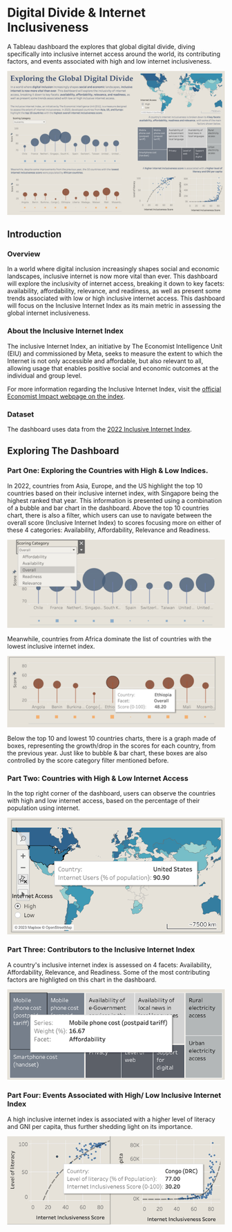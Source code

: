 # Digital Divide & Internet Inclusiveness
A Tableau dashboard the explores that global digital divide, diving specifically into inclusive internet access around the world, its contributing factors, and events associated with high and low internet inclusiveness.

![Dashboard](https://github.com/Gianatmaja/Digital-Divide-Dashboard/blob/main/images/Dashboard.png)

## Introduction

### Overview
In a world where digital inclusion increasingly shapes social and economic landscapes, inclusive internet is now more vital than ever. This dashboard will explore the inclusivity of internet access, breaking it down to key facets: availability, affordability, relevance, and readiness, as well as present some trends associated with low or high inclusive internet access. This dashboard will focus on the Inclusive Internet Index as its main metric in assessing the global internet inclusiveness.

### About the Inclusive Internet Index
The inclusive Internet Index, an initiative by The Economist Intelligence Unit (EIU) and commissioned by Meta, seeks to measure the extent to which the Internet is not only accessible and affordable, but also relevant to all, allowing usage that enables positive social and economic outcomes at the individual and group level.

For more information regarding the Inclusive Internet Index, visit the [official Economist Impact webpage on the index](https://impact.economist.com/projects/inclusive-internet-index/about).

### Dataset
The dashboard uses data from the [2022 Inclusive Internet Index](https://impact.economist.com/projects/inclusive-internet-index/2022).

## Exploring The Dashboard

### Part One: Exploring the Countries with High & Low Indices.
In 2022, countries from Asia, Europe, and the US highlight the top 10 countries based on their inclusive internet index, with Singapore being the highest ranked that year. This information is presented using a combination of a bubble and bar chart in the dashboard. Above the top 10 countries chart, there is also a filter, which users can use to navigate between the overall score (Inclusive Internet Index) to scores focusing more on either of these 4 categories: Availability, Affordability, Relevance and Readiness.

![Highest 10](https://github.com/Gianatmaja/Digital-Divide-Dashboard/blob/main/images/highest_10.png)

Meanwhile, countries from Africa dominate the list of countries with the lowest inclusive internet index.

![Lowest 10](https://github.com/Gianatmaja/Digital-Divide-Dashboard/blob/main/images/lowest_10.png)

Below the top 10 and lowest 10 countries charts, there is a graph made of boxes, representing the growth/drop in the scores for each country, from the previous year. Just like to bubble & bar chart, these boxes are also controlled by the score category filter mentioned before.

### Part Two: Countries with High & Low Internet Access
In the top right corner of the dashboard, users can observe the countries with high and low internet access, based on the percentage of their population using internet.

![Lowest 10](https://github.com/Gianatmaja/Digital-Divide-Dashboard/blob/main/images/clusters.png)

### Part Three: Contributors to the Inclusive Internet Index
A country's inclusive internet index is assessed on 4 facets: Availability, Affordability, Relevance, and Readiness. Some of the most contributing factors are highligted on this chart in the dashboard.

![Lowest 10](https://github.com/Gianatmaja/Digital-Divide-Dashboard/blob/main/images/factors.png)

### Part Four: Events Associated with High/ Low Inclusive Internet Index
A high inclusive internet index is associated with a higher level of literacy and GNI per capita, thus further shedding light on its importance.

![Lowest 10](https://github.com/Gianatmaja/Digital-Divide-Dashboard/blob/main/images/events.png)

